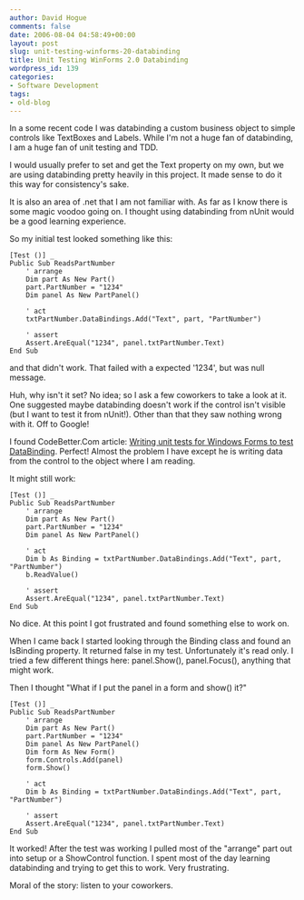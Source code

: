 ```yaml
---
author: David Hogue
comments: false
date: 2006-08-04 04:58:49+00:00
layout: post
slug: unit-testing-winforms-20-databinding
title: Unit Testing WinForms 2.0 Databinding
wordpress_id: 139
categories:
- Software Development
tags:
- old-blog
---
```


In a some recent code I was databinding a custom business object to simple controls like TextBoxes and Labels.  While I'm not a huge fan of databinding, I am a huge fan of unit testing and TDD.  

I would usually prefer to set and get the Text property on my own, but we are using databinding pretty heavily in this project.  It made sense to do it this way for consistency's sake.

It is also an area of .net that I am not familiar with.  As far as I know there is some magic voodoo going on.  I thought using databinding from nUnit would be a good learning experience.

So my initial test looked something like this:


    
    [Test ()] _
    Public Sub ReadsPartNumber
        ' arrange
        Dim part As New Part()
        part.PartNumber = "1234"
        Dim panel As New PartPanel()
    
        ' act
        txtPartNumber.DataBindings.Add("Text", part, "PartNumber")
    
        ' assert
        Assert.AreEqual("1234", panel.txtPartNumber.Text)
    End Sub



and that didn't work.  That failed with a expected '1234', but was null message.

Huh, why isn't it set?  No idea; so I ask a few coworkers to take a look at it.  One suggested maybe databinding doesn't work if the control isn't visible (but I want to test it from nUnit!).  Other than that they saw nothing wrong with it.  Off to Google!

I found CodeBetter.Com article: [Writing unit tests for Windows Forms to test DataBinding](http://tableadapter.codebetter.com/blogs/ranjan.sakalley/archive/2006/04/16/Unit_test_for_Databinding.aspx).  Perfect! Almost the problem I have except he is writing data from the control to the object where I am reading.  

It might still work:


    
    [Test ()] _
    Public Sub ReadsPartNumber
        ' arrange
        Dim part As New Part()
        part.PartNumber = "1234"
        Dim panel As New PartPanel()
    
        ' act
        Dim b As Binding = txtPartNumber.DataBindings.Add("Text", part, "PartNumber")
        b.ReadValue()
    
        ' assert
        Assert.AreEqual("1234", panel.txtPartNumber.Text)
    End Sub



No dice.  At this point I got frustrated and found something else to work on.

When I came back I started looking through the Binding class and found an IsBinding property.  It returned false in my test.  Unfortunately it's read only.  I tried a few different things here: panel.Show(), panel.Focus(), anything that might work.

Then I thought "What if I put the panel in a form and show() it?"


    
    [Test ()] _
    Public Sub ReadsPartNumber
        ' arrange
        Dim part As New Part()
        part.PartNumber = "1234"
        Dim panel As New PartPanel()
        Dim form As New Form()
        form.Controls.Add(panel)
        form.Show()
    
        ' act
        Dim b As Binding = txtPartNumber.DataBindings.Add("Text", part, "PartNumber")
    
        ' assert
        Assert.AreEqual("1234", panel.txtPartNumber.Text)
    End Sub



It worked!  After the test was working I pulled most of the "arrange" part out into setup or a ShowControl function.  I spent most of the day learning databinding and trying to get this to work.  Very frustrating.

Moral of the story: listen to your coworkers.
